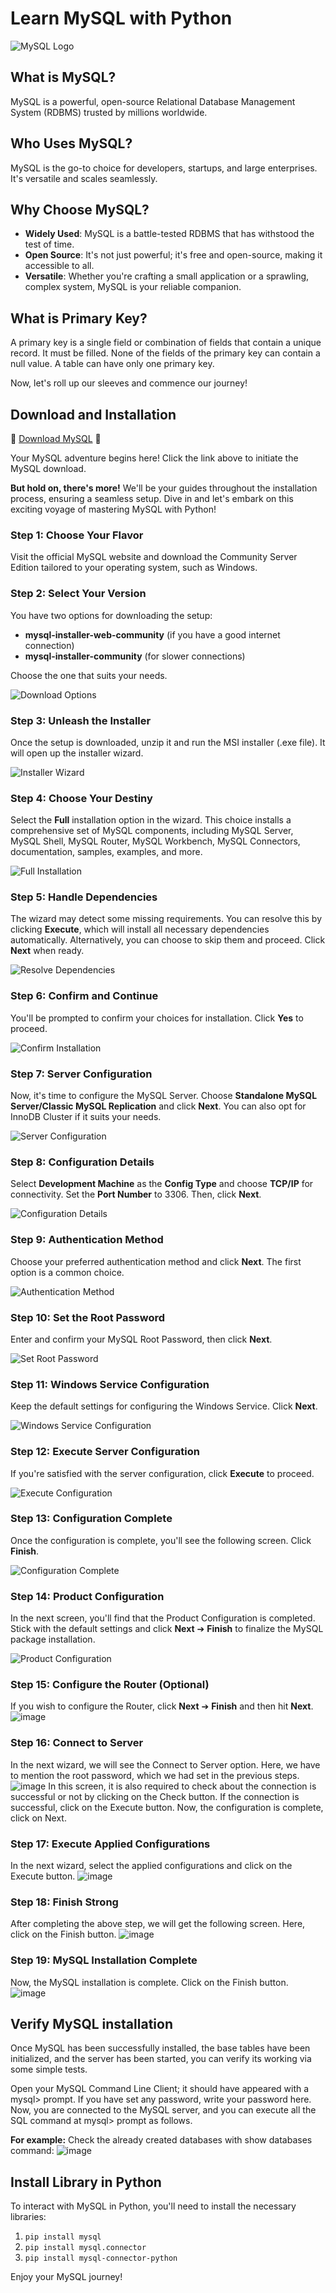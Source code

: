 # Learn MySQL with Python

![MySQL Logo](https://cdn.freebiesupply.com/logos/large/2x/mysql-logo-png-transparent.png)


## What is MySQL?
MySQL is a powerful, open-source Relational Database Management System (RDBMS) trusted by millions worldwide.

## Who Uses MySQL?
MySQL is the go-to choice for developers, startups, and large enterprises. It's versatile and scales seamlessly.

## Why Choose MySQL?

- **Widely Used**: MySQL is a battle-tested RDBMS that has withstood the test of time.
- **Open Source**: It's not just powerful; it's free and open-source, making it accessible to all.
- **Versatile**: Whether you're crafting a small application or a sprawling, complex system, MySQL is your reliable companion.

## What is Primary Key?

A primary key is a single field or combination of fields that contain a unique record. It must be filled. None of the fields of the primary key can contain a null value. A table can have only one primary key.

Now, let's roll up our sleeves and commence our journey!

## Download and Installation

🚀 [Download MySQL](https://dev.mysql.com/downloads/installer/) 🚀

Your MySQL adventure begins here! Click the link above to initiate the MySQL download.

**But hold on, there's more!** We'll be your guides throughout the installation process, ensuring a seamless setup. Dive in and let's embark on this exciting voyage of mastering MySQL with Python!


### **Step 1: Choose Your Flavor**

Visit the official MySQL website and download the Community Server Edition tailored to your operating system, such as Windows.

### **Step 2: Select Your Version**

You have two options for downloading the setup:
- **mysql-installer-web-community** (if you have a good internet connection)
- **mysql-installer-community** (for slower connections)

Choose the one that suits your needs.

![Download Options](https://user-images.githubusercontent.com/63813881/173280356-9ca94e07-5ddf-4a40-92c3-253f396c79b7.png)

### **Step 3: Unleash the Installer**

Once the setup is downloaded, unzip it and run the MSI installer (.exe file). It will open up the installer wizard.

![Installer Wizard](https://user-images.githubusercontent.com/63813881/173280339-f7c8b98a-f97c-4e8b-b2f5-dac12d692281.png)

### **Step 4: Choose Your Destiny**

Select the **Full** installation option in the wizard. This choice installs a comprehensive set of MySQL components, including MySQL Server, MySQL Shell, MySQL Router, MySQL Workbench, MySQL Connectors, documentation, samples, examples, and more.

![Full Installation](https://user-images.githubusercontent.com/63813881/173280369-fcea302e-f300-4149-b480-4208362ef840.png)

### **Step 5: Handle Dependencies**

The wizard may detect some missing requirements. You can resolve this by clicking **Execute**, which will install all necessary dependencies automatically. Alternatively, you can choose to skip them and proceed. Click **Next** when ready.

![Resolve Dependencies](https://user-images.githubusercontent.com/63813881/173280402-a988a5dc-f091-4449-b143-cdaf7423d160.png)

### **Step 6: Confirm and Continue**

You'll be prompted to confirm your choices for installation. Click **Yes** to proceed.

![Confirm Installation](https://user-images.githubusercontent.com/63813881/173280408-344e2c75-b3f8-4aa1-b73a-bd2665baa547.png)

### **Step 7: Server Configuration**

Now, it's time to configure the MySQL Server. Choose **Standalone MySQL Server/Classic MySQL Replication** and click **Next**. You can also opt for InnoDB Cluster if it suits your needs.

![Server Configuration](https://user-images.githubusercontent.com/63813881/173280466-8e31e5ae-bd7e-44ac-8a56-374c0e41a883.png)

### **Step 8: Configuration Details**

Select **Development Machine** as the **Config Type** and choose **TCP/IP** for connectivity. Set the **Port Number** to 3306. Then, click **Next**.

![Configuration Details](https://user-images.githubusercontent.com/63813881/173280473-8acf6d90-3cbe-4e45-8428-7f6f5fafaeea.png)

### **Step 9: Authentication Method**

Choose your preferred authentication method and click **Next**. The first option is a common choice.

![Authentication Method](https://user-images.githubusercontent.com/63813881/173280492-bdbca34b-d172-4813-b865-2adf60d8f2ae.png)

### **Step 10: Set the Root Password**

Enter and confirm your MySQL Root Password, then click **Next**.

![Set Root Password](https://user-images.githubusercontent.com/63813881/173280511-5bdf705a-96f4-483d-8516-969864cd8976.png)

### **Step 11: Windows Service Configuration**

Keep the default settings for configuring the Windows Service. Click **Next**.

![Windows Service Configuration](https://user-images.githubusercontent.com/63813881/173280530-c078626b-0b6c-4c8f-94dc-13d69a13f578.png)

### **Step 12: Execute Server Configuration**

If you're satisfied with the server configuration, click **Execute** to proceed.

![Execute Configuration](https://user-images.githubusercontent.com/63813881/173280548-c22abf24-54c7-4dac-82af-a08c3e0bf5e9.png)

### **Step 13: Configuration Complete**

Once the configuration is complete, you'll see the following screen. Click **Finish**.

![Configuration Complete](https://user-images.githubusercontent.com/63813881/173280555-175ceb56-f710-463f-992b-ed3524f6516f.png)

### **Step 14: Product Configuration**

In the next screen, you'll find that the Product Configuration is completed. Stick with the default settings and click **Next** ➔ **Finish** to finalize the MySQL package installation.

![Product Configuration](https://user-images.githubusercontent.com/63813881/173280581-7bdbe189-77ce-4ebc-bb78-c44d545d2d2e.png)

### **Step 15: Configure the Router (Optional)**

If you wish to configure the Router, click **Next** ➔ **Finish** and then hit **Next**.
![image](https://user-images.githubusercontent.com/63813881/173280593-d5933d29-61a4-432b-aac4-44a51257abd6.png)

### **Step 16: Connect to Server**
In the next wizard, we will see the Connect to Server option. Here, we have to mention the root password, which we had set in the previous steps.
![image](https://user-images.githubusercontent.com/63813881/173280603-1563352a-c972-4230-a624-36f2259ccdb8.png)
In this screen, it is also required to check about the connection is successful or not by clicking on the Check button. If the connection is successful, click on the Execute button. Now, the configuration is complete, click on Next.

### **Step 17: Execute Applied Configurations**
In the next wizard, select the applied configurations and click on the Execute button.
![image](https://user-images.githubusercontent.com/63813881/173280619-90407455-8fcd-4bb5-b2c7-ca341fc5f79c.png)

### **Step 18: Finish Strong**
After completing the above step, we will get the following screen. Here, click on the Finish button.
![image](https://user-images.githubusercontent.com/63813881/173280630-1760437d-11be-4704-a868-c1c4d9b7c96a.png)

### **Step 19: MySQL Installation Complete**
Now, the MySQL installation is complete. Click on the Finish button.
![image](https://user-images.githubusercontent.com/63813881/173280646-5f4cf713-ab86-40a8-a4b5-658bfa5462b8.png)

## Verify MySQL installation
Once MySQL has been successfully installed, the base tables have been initialized, and the server has been started, you can verify its working via some simple tests.

Open your MySQL Command Line Client; it should have appeared with a mysql> prompt. If you have set any password, write your password here. Now, you are connected to the MySQL server, and you can execute all the SQL command at mysql> prompt as follows.

**For example:** Check the already created databases with show databases command:
![image](https://user-images.githubusercontent.com/63813881/173280683-4ac11109-c2fa-4087-a6a5-8782b959f179.png)

## Install Library in Python

To interact with MySQL in Python, you'll need to install the necessary libraries:
1. `pip install mysql`
2. `pip install mysql.connector`
3. `pip install mysql-connector-python`

Enjoy your MySQL journey!
